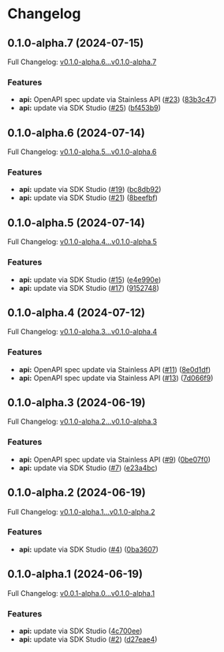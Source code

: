 # Changelog

## 0.1.0-alpha.7 (2024-07-15)

Full Changelog: [v0.1.0-alpha.6...v0.1.0-alpha.7](https://github.com/midday-ai/engine-sdk/compare/v0.1.0-alpha.6...v0.1.0-alpha.7)

### Features

* **api:** OpenAPI spec update via Stainless API ([#23](https://github.com/midday-ai/engine-sdk/issues/23)) ([83b3c47](https://github.com/midday-ai/engine-sdk/commit/83b3c47af35ea7d8c3346638e81cb96f8e55103b))
* **api:** update via SDK Studio ([#25](https://github.com/midday-ai/engine-sdk/issues/25)) ([bf453b9](https://github.com/midday-ai/engine-sdk/commit/bf453b94caf3dc8cb30c67719ab2e59726290209))

## 0.1.0-alpha.6 (2024-07-14)

Full Changelog: [v0.1.0-alpha.5...v0.1.0-alpha.6](https://github.com/midday-ai/engine-sdk/compare/v0.1.0-alpha.5...v0.1.0-alpha.6)

### Features

* **api:** update via SDK Studio ([#19](https://github.com/midday-ai/engine-sdk/issues/19)) ([bc8db92](https://github.com/midday-ai/engine-sdk/commit/bc8db92263586c4d65e62e64d9b5b1fd0a39b8e2))
* **api:** update via SDK Studio ([#21](https://github.com/midday-ai/engine-sdk/issues/21)) ([8beefbf](https://github.com/midday-ai/engine-sdk/commit/8beefbfce423e394a3b633e12bdf4ffac48a736a))

## 0.1.0-alpha.5 (2024-07-14)

Full Changelog: [v0.1.0-alpha.4...v0.1.0-alpha.5](https://github.com/midday-ai/engine-sdk/compare/v0.1.0-alpha.4...v0.1.0-alpha.5)

### Features

* **api:** update via SDK Studio ([#15](https://github.com/midday-ai/engine-sdk/issues/15)) ([e4e990e](https://github.com/midday-ai/engine-sdk/commit/e4e990eb7344141389bfc9f2f0d15de31375130c))
* **api:** update via SDK Studio ([#17](https://github.com/midday-ai/engine-sdk/issues/17)) ([9152748](https://github.com/midday-ai/engine-sdk/commit/915274815aebf2fe14364315c7617180ffd7b259))

## 0.1.0-alpha.4 (2024-07-12)

Full Changelog: [v0.1.0-alpha.3...v0.1.0-alpha.4](https://github.com/midday-ai/engine-sdk/compare/v0.1.0-alpha.3...v0.1.0-alpha.4)

### Features

* **api:** OpenAPI spec update via Stainless API ([#11](https://github.com/midday-ai/engine-sdk/issues/11)) ([8e0d1df](https://github.com/midday-ai/engine-sdk/commit/8e0d1dfe36a92e1c2491c9a39459604849548eef))
* **api:** OpenAPI spec update via Stainless API ([#13](https://github.com/midday-ai/engine-sdk/issues/13)) ([7d066f9](https://github.com/midday-ai/engine-sdk/commit/7d066f92589a8d53885186cb567de640b0e0be8e))

## 0.1.0-alpha.3 (2024-06-19)

Full Changelog: [v0.1.0-alpha.2...v0.1.0-alpha.3](https://github.com/midday-ai/engine-sdk/compare/v0.1.0-alpha.2...v0.1.0-alpha.3)

### Features

* **api:** OpenAPI spec update via Stainless API ([#9](https://github.com/midday-ai/engine-sdk/issues/9)) ([0be07f0](https://github.com/midday-ai/engine-sdk/commit/0be07f0da1f6ad5091ac49f9815d40f5f4ff2f8f))
* **api:** update via SDK Studio ([#7](https://github.com/midday-ai/engine-sdk/issues/7)) ([e23a4bc](https://github.com/midday-ai/engine-sdk/commit/e23a4bc15624177e604c66e7aef99bf21aca5c20))

## 0.1.0-alpha.2 (2024-06-19)

Full Changelog: [v0.1.0-alpha.1...v0.1.0-alpha.2](https://github.com/midday-ai/engine-sdk/compare/v0.1.0-alpha.1...v0.1.0-alpha.2)

### Features

* **api:** update via SDK Studio ([#4](https://github.com/midday-ai/engine-sdk/issues/4)) ([0ba3607](https://github.com/midday-ai/engine-sdk/commit/0ba3607852c81c816e328b5d005e3c602fb51f08))

## 0.1.0-alpha.1 (2024-06-19)

Full Changelog: [v0.0.1-alpha.0...v0.1.0-alpha.1](https://github.com/midday-ai/engine-sdk/compare/v0.0.1-alpha.0...v0.1.0-alpha.1)

### Features

* **api:** update via SDK Studio ([4c700ee](https://github.com/midday-ai/engine-sdk/commit/4c700ee5d5c3658b341b55f09ed0ae5c2af2b17f))
* **api:** update via SDK Studio ([#2](https://github.com/midday-ai/engine-sdk/issues/2)) ([d27eae4](https://github.com/midday-ai/engine-sdk/commit/d27eae4f17a62fe03746c9367d4a906d85a4f9fb))
